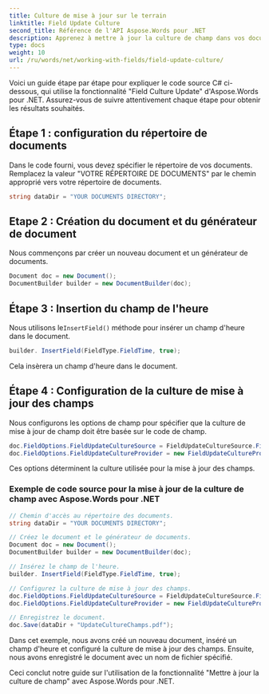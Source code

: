 ```yaml
---
title: Culture de mise à jour sur le terrain
linktitle: Field Update Culture
second_title: Référence de l'API Aspose.Words pour .NET
description: Apprenez à mettre à jour la culture de champ dans vos documents Word avec Aspose.Words pour .NET.
type: docs
weight: 10
url: /ru/words/net/working-with-fields/field-update-culture/
---
```


Voici un guide étape par étape pour expliquer le code source C# ci-dessous, qui utilise la fonctionnalité "Field Culture Update" d'Aspose.Words pour .NET. Assurez-vous de suivre attentivement chaque étape pour obtenir les résultats souhaités.

## Étape 1 : configuration du répertoire de documents

Dans le code fourni, vous devez spécifier le répertoire de vos documents. Remplacez la valeur "VOTRE RÉPERTOIRE DE DOCUMENTS" par le chemin approprié vers votre répertoire de documents.

```csharp
string dataDir = "YOUR DOCUMENTS DIRECTORY";
```

## Etape 2 : Création du document et du générateur de document

Nous commençons par créer un nouveau document et un générateur de documents.

```csharp
Document doc = new Document();
DocumentBuilder builder = new DocumentBuilder(doc);
```

## Étape 3 : Insertion du champ de l'heure

 Nous utilisons le`InsertField()` méthode pour insérer un champ d'heure dans le document.

```csharp
builder. InsertField(FieldType.FieldTime, true);
```

Cela insèrera un champ d'heure dans le document.

## Étape 4 : Configuration de la culture de mise à jour des champs

Nous configurons les options de champ pour spécifier que la culture de mise à jour de champ doit être basée sur le code de champ.

```csharp
doc.FieldOptions.FieldUpdateCultureSource = FieldUpdateCultureSource.FieldCode;
doc.FieldOptions.FieldUpdateCultureProvider = new FieldUpdateCultureProvider();
```

Ces options déterminent la culture utilisée pour la mise à jour des champs.

### Exemple de code source pour la mise à jour de la culture de champ avec Aspose.Words pour .NET

```csharp
// Chemin d'accès au répertoire des documents.
string dataDir = "YOUR DOCUMENTS DIRECTORY";

// Créez le document et le générateur de documents.
Document doc = new Document();
DocumentBuilder builder = new DocumentBuilder(doc);

// Insérez le champ de l'heure.
builder. InsertField(FieldType.FieldTime, true);

// Configurez la culture de mise à jour des champs.
doc.FieldOptions.FieldUpdateCultureSource = FieldUpdateCultureSource.FieldCode;
doc.FieldOptions.FieldUpdateCultureProvider = new FieldUpdateCultureProvider();

// Enregistrez le document.
doc.Save(dataDir + "UpdateCultureChamps.pdf");
```

Dans cet exemple, nous avons créé un nouveau document, inséré un champ d'heure et configuré la culture de mise à jour des champs. Ensuite, nous avons enregistré le document avec un nom de fichier spécifié.

Ceci conclut notre guide sur l'utilisation de la fonctionnalité "Mettre à jour la culture de champ" avec Aspose.Words pour .NET.